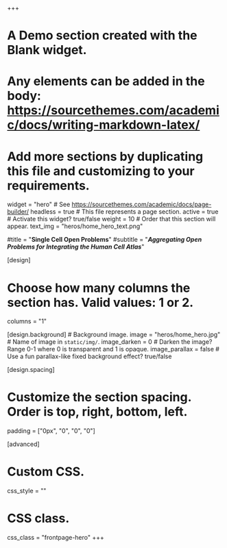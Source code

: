 +++
# A Demo section created with the Blank widget.
# Any elements can be added in the body: https://sourcethemes.com/academic/docs/writing-markdown-latex/
# Add more sections by duplicating this file and customizing to your requirements.

widget = "hero"  # See https://sourcethemes.com/academic/docs/page-builder/
headless = true  # This file represents a page section.
active = true  # Activate this widget? true/false
weight = 10  # Order that this section will appear.
text_img = "heros/home_hero_text.png"


#title = "**Single Cell Open Problems**"
#subtitle = "***Aggregating Open Problems for Integrating the Human Cell Atlas***"

[design]
  # Choose how many columns the section has. Valid values: 1 or 2.
  columns = "1"

[design.background]
    # Background image.
   image = "heros/home_hero.jpg"  # Name of image in `static/img/`.
   image_darken = 0  # Darken the image? Range 0-1 where 0 is transparent and 1 is opaque.
   image_parallax = false  # Use a fun parallax-like fixed background effect? true/false

[design.spacing]
  # Customize the section spacing. Order is top, right, bottom, left.
  padding = ["0px", "0", "0", "0"]

[advanced]
 # Custom CSS.
 css_style = ""

 # CSS class.
 css_class = "frontpage-hero"
+++
